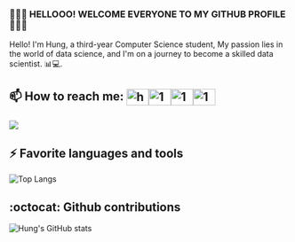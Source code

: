 ### 👋👋👋 HELLOOO! WELCOME EVERYONE TO MY GITHUB PROFILE 👋👋👋
Hello! I'm Hung, a third-year Computer Science student, My passion lies in the world of data science, and I'm on a journey to become a skilled data scientist. 📊💻.<br>
## 📫 How to reach me: <a href="https://hungmondaypkm@gmail.com" target="blank"><img align="center" src="https://img.icons8.com/color/48/000000/gmail--v2.png" alt="hungmondaypkm@gmail.com" height="30" width="40" /></a><a href="https://www.facebook.com/profile.php?id=100009216758210" target="blank"><img align="center" src="https://raw.githubusercontent.com/rahuldkjain/github-profile-readme-generator/master/src/images/icons/Social/facebook.svg" alt="1" height="30" width="40" /></a><a href="https://twitter.com/gnuhmonday" target="blank"><img align="center" src="https://raw.githubusercontent.com/rahuldkjain/github-profile-readme-generator/master/src/images/icons/Social/twitter.svg" alt="1" height="30" width="40" /></a><a href="https://www.linkedin.com/in/quang-h%C6%B0ng-l%C3%AA-989610293/" target="blank"><img align="center" src="https://raw.githubusercontent.com/rahuldkjain/github-profile-readme-generator/master/src/images/icons/Social/linked-in-alt.svg" alt="1" height="30" width="40" /></a>



###
<a href="">
  <img align="center" src="https://github-readme-stats-sigma-five.vercel.app/api/pin/?username=DucAnhNTT&repo=movie-recom-pipeline-azure&theme=radical" />
</a>    








## ⚡ Favorite languages and tools

![Top Langs](https://github-readme-stats-sigma-five.vercel.app/api/top-langs/?username=this1shung&hide_progress=true&show_icons=true&theme=transparent)

## :octocat: Github contributions

![Hung's GitHub stats](https://github-readme-stats-sigma-five.vercel.app/api?username=this1shung&show_icons=true&theme=transparent)

